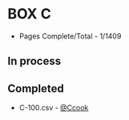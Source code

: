 BOX C
=======

* Pages Complete/Total - 1/1409

## In process

## Completed

* C-100.csv - [@Ccook](http://www.github.com/Ccook)
